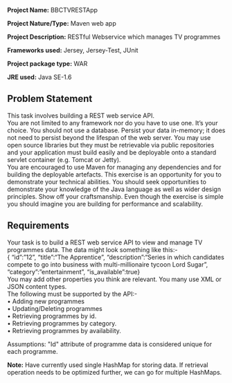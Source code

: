 <b>Project Name:</b> BBCTVRESTApp <br/>

<b>Project Nature/Type:</b> Maven web app <br/>

<b>Project Description:</b>  RESTful Webservice which manages TV programmes <br/>

<b>Frameworks used:</b> Jersey, Jersey-Test, JUnit <br/>

<b>Project package type:</b> WAR <br/>

<b>JRE used:</b> Java SE-1.6 <br/>

Problem Statement
----------------------
This task involves building a REST web service API. <br/>
You are not limited to any framework nor do you have to use one. It’s your choice. You should not use a database. Persist your data in-memory; it does not need to persist beyond the lifespan of the web server.
You may use open source libraries but they must be retrievable via public repositories and your application must build easily and be deployable onto a standard servlet container (e.g. Tomcat or Jetty).<br/> You are encouraged to use Maven for managing any dependencies and for building the deployable artefacts.
This exercise is an opportunity for you to demonstrate your technical abilities. You should seek opportunities to demonstrate your knowledge of the Java language as well as wider design principles. Show off your craftsmanship. Even though the exercise is simple you should imagine you are building for performance and scalability.

Requirements
---------------
Your task is to build a REST web service API to view and manage TV programmes data. The data might look something like this:-<br/>
{ “id”:”12”, “title”:“The Apprentice”, “description”:“Series in which candidates compete to go into business with multi-millionaire tycoon Lord Sugar”, “category”:”entertainment”, “is_available”:true}<br/>
You may add other properties you think are relevant. You many use XML or JSON content types.<br/>
The following must be supported by the API:-<br/>
• Adding new programmes<br/>
• Updating/Deleting programmes<br/>
• Retrieving programmes by id.<br/>
• Retrieving programmes by category.<br/>
• Retrieving programmes by availability.<br/>


Assumptions: "Id" attribute of programme data is considered unique for each programme.<br/>

<b>Note:</b> Have currently used single HashMap for storing data. If retrieval operation needs to be optimized further, we can go for multiple HashMaps.
